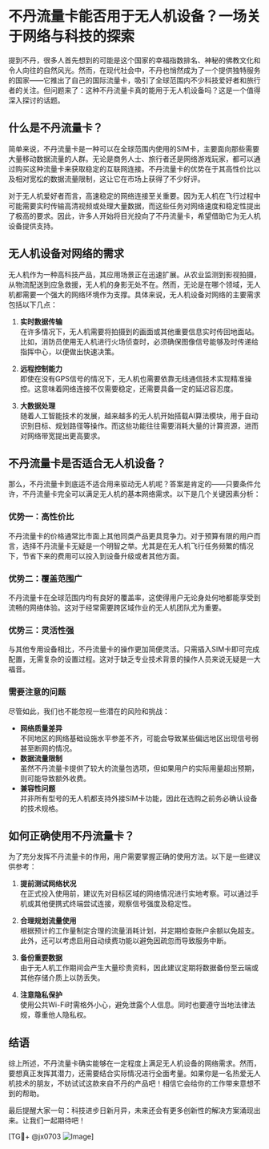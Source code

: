 # 不丹流量卡能否用于无人机设备？一场关于网络与科技的探索

提到不丹，很多人首先想到的可能是这个国家的幸福指数排名、神秘的佛教文化和令人向往的自然风光。然而，在现代社会中，不丹也悄然成为了一个提供独特服务的国家——它推出了自己的国际流量卡，吸引了全球范围内不少科技爱好者和旅行者的关注。但问题来了：这种不丹流量卡真的能用于无人机设备吗？这是一个值得深入探讨的话题。

## 什么是不丹流量卡？

简单来说，不丹流量卡是一种可以在全球范围内使用的SIM卡，主要面向那些需要大量移动数据流量的人群。无论是商务人士、旅行者还是网络游戏玩家，都可以通过购买这种流量卡来获取稳定的互联网连接。不丹流量卡的优势在于其高性价比以及相对宽松的数据流量限制，这让它在市场上获得了不少好评。

对于无人机爱好者而言，高速稳定的网络连接至关重要。因为无人机在飞行过程中可能需要实时传输高清视频或处理大量数据，而这些任务对网络速度和稳定性提出了极高的要求。因此，许多人开始将目光投向了不丹流量卡，希望借助它为无人机设备提供支持。

## 无人机设备对网络的需求

无人机作为一种高科技产品，其应用场景正在迅速扩展。从农业监测到影视拍摄，从物流配送到应急救援，无人机的身影无处不在。然而，无论是在哪个领域，无人机都需要一个强大的网络环境作为支撑。具体来说，无人机设备对网络的主要需求包括以下几点：

1. **实时数据传输**  
   在许多情况下，无人机需要将拍摄到的画面或其他重要信息实时传回地面站。比如，消防员使用无人机进行火场侦查时，必须确保图像信号能够及时传递给指挥中心，以便做出快速决策。

2. **远程控制能力**  
   即使在没有GPS信号的情况下，无人机也需要依靠无线通信技术实现精准操控。这意味着网络连接不仅需要稳定，还需要具备一定的延迟容忍度。

3. **大数据处理**  
   随着人工智能技术的发展，越来越多的无人机开始搭载AI算法模块，用于自动识别目标、规划路径等操作。而这些功能往往需要消耗大量的计算资源，进而对网络带宽提出更高要求。

## 不丹流量卡是否适合无人机设备？

那么，不丹流量卡到底适不适合用来驱动无人机呢？答案是肯定的——只要条件允许，不丹流量卡完全可以满足无人机的基本网络需求。以下是几个关键因素分析：

### 优势一：高性价比
不丹流量卡的价格通常比市面上其他同类产品更具竞争力。对于预算有限的用户而言，选择不丹流量卡无疑是一个明智之举。尤其是在无人机飞行任务频繁的情况下，节省下来的费用可以投入到设备升级或者其他方面。

### 优势二：覆盖范围广
不丹流量卡在全球范围内均有良好的覆盖率，这使得用户无论身处何地都能享受到流畅的网络体验。这对于经常需要跨区域作业的无人机团队尤为重要。

### 优势三：灵活性强
与其他专用设备相比，不丹流量卡的操作更加简便灵活。只需插入SIM卡即可完成配置，无需复杂的设置过程。这对于缺乏专业技术背景的操作人员来说无疑是一大福音。

### 需要注意的问题
尽管如此，我们也不能忽视一些潜在的风险和挑战：
- **网络质量差异**  
   不同地区的网络基础设施水平参差不齐，可能会导致某些偏远地区出现信号弱甚至断网的情况。
- **数据流量限制**  
   虽然不丹流量卡提供了较大的流量包选项，但如果用户的实际用量超出预期，则可能导致额外收费。
- **兼容性问题**  
   并非所有型号的无人机都支持外接SIM卡功能，因此在选购之前务必确认设备的技术规格。

## 如何正确使用不丹流量卡？

为了充分发挥不丹流量卡的作用，用户需要掌握正确的使用方法。以下是一些建议供参考：

1. **提前测试网络状况**  
   在正式投入使用前，建议先对目标区域的网络情况进行实地考察。可以通过手机或其他便携式终端尝试连接，观察信号强度及稳定性。

2. **合理规划流量使用**  
   根据预计的工作量制定合理的流量消耗计划，并定期检查账户余额以免超支。此外，还可以考虑启用自动续费功能以避免因疏忽而导致服务中断。

3. **备份重要数据**  
   由于无人机工作期间会产生大量珍贵资料，因此建议定期将数据备份至云端或其他存储介质上以防丢失。

4. **注意隐私保护**  
   使用公共Wi-Fi时需格外小心，避免泄露个人信息。同时也要遵守当地法律法规，尊重他人隐私权。

## 结语

综上所述，不丹流量卡确实能够在一定程度上满足无人机设备的网络需求。然而，要想真正发挥其潜力，还需要结合实际情况进行全面考量。如果你是一名热爱无人机技术的朋友，不妨试试这款来自不丹的产品吧！相信它会给你的工作带来意想不到的帮助。

最后提醒大家一句：科技进步日新月异，未来还会有更多创新性的解决方案涌现出来。让我们一起期待吧！

[TG💪+ @jx0703 ![Image](https://github.com/user-attachments/assets/dbca1d08-cadb-493c-b0ec-ad6f7a83f270)]